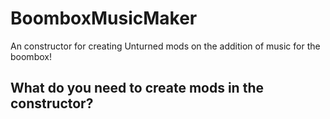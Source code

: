 # BoomboxMusicMaker
An constructor for creating Unturned mods on the addition of music for the boombox!

## What do you need to create mods in the constructor?
